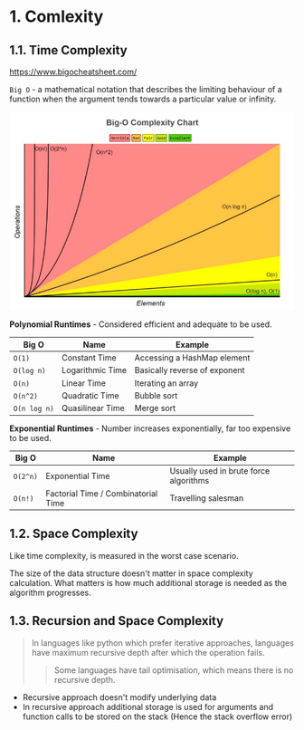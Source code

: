 # 1. Comlexity 
## 1.1. Time Complexity

<https://www.bigocheatsheet.com/>

`Big O` - a mathematical notation that describes the limiting behaviour of a function when the argument tends towards a particular value or infinity.

![](img/BigOGraph.jpg)

**Polynomial Runtimes** - Considered efficient and adequate to be used.

| Big O        | Name             | Example                       |
| ------------ | ---------------- | ----------------------------- |
| `O(1)`       | Constant Time    | Accessing a HashMap element   |
| `O(log n)`   | Logarithmic Time | Basically reverse of exponent |
| `O(n)`       | Linear Time      | Iterating an array            |
| `O(n^2)`     | Quadratic Time   | Bubble sort                   |
| `O(n log n)` | Quasilinear Time | Merge sort                    |

**Exponential Runtimes** - Number increases exponentially, far too expensive to be used.

| Big O    | Name                                | Example                                |
| -------- | ----------------------------------- | -------------------------------------- |
| `O(2^n)` | Exponential Time                    | Usually used in brute force algorithms |
| `O(n!)`  | Factorial Time / Combinatorial Time | Travelling salesman                    |

## 1.2. Space Complexity

Like time complexity, is measured in the worst case scenario.

The size of the data structure doesn't matter in space complexity calculation. What matters is how much additional storage is needed as the algorithm progresses.

## 1.3. Recursion and Space Complexity

> In languages like python which prefer iterative approaches, languages have maximum recursive depth after which the operation fails.
>
> > Some languages have tail optimisation, which means there is no recursive depth.

-   Recursive approach doesn't modify underlying data
-   In recursive approach additional storage is used for arguments and function calls to be stored on the stack (Hence the stack overflow error)
